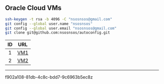 ## Oracle Cloud VMs

```bash
ssh-keygen -t rsa -b 4096 -C "nsosnsos@gmail.com"
git config --global user.name "nsosnsos"
git config --global user.email "nsosnsos@gmail.com"
git clone git@github.com:nsosnsos/autoconfig.git
```

| ID | URL                                |
|:--:|:----------------------------------:|
| 1  | [VM1](https://nsosnsos.tk/)|
| 2  | [VM2](http://155.248.192.168:4200/)|

---


f902a108-81db-4c8c-bdd7-9c6963b5ec8z
